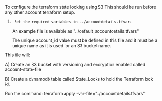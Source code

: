 To configure the terraform state locking using S3 
This should be run before any other account terraform setup.

1)      Set the required variables in ../accountdetails.tfvars
	An example file is available as "../default_accountdetails.tfvars"

	The unique account_id value must be defined in this file and it must be a unique name as it is used for an S3 bucket name.

This file will:

A) Create an S3 bucket with versioning and encryption enabled called account-state-file

B) Create a dynamodb table called State_Locks to hold the Terraform lock id.

Run the command:
        terraform apply -var-file="../accountdetails.tfvars"

